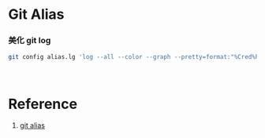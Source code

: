 # Git Alias

### 美化 git log

```bash
git config alias.lg 'log --all --color --graph --pretty=format:"%Cred%h%Creset -%C(yellow)%d%Creset %s %Cgreen(%cr) %C(bold blue)<%an>%Creset" --abbrev-commit'

```



<br/>

# Reference

1. [git alias](https://medium.com/@sean22492249/git-%E5%B8%B8%E7%94%A8%E7%9A%84%E7%B8%AE%E5%AF%AB-git-al-585560c64a9)
